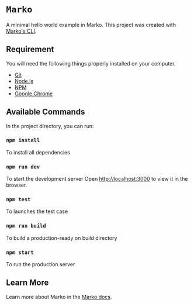 # `Marko`

A minimal hello world example in Marko. This project was created with [Marko's CLI](https://github.com/marko-js/cli).

## Requirement

You will need the following things properly installed on your computer.

* [Git](https://git-scm.com/)
* [Node.js](https://nodejs.org/)
* [NPM](https://docs.npmjs.com/)
* [Google Chrome](https://google.com/chrome/)

## Available Commands

In the project directory, you can run:

### `npm install`

To install all dependencies

### `npm run dev`

To start the development server
Open [http://localhost:3000](http://localhost:3000) to view it in the browser.

### `npm test`

To launches the test case

### `npm run build`

To build a production-ready on build directory

### `npm start`

To run the production server

## Learn More

Learn more about Marko in the [Marko docs](https://markojs.com/docs/getting-started/).

